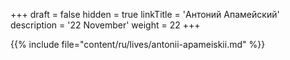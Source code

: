 +++
draft = false
hidden = true
linkTitle = 'Антоний Апамейский'
description = '22 November'
weight = 22
+++

{{% include file="content/ru/lives/antonii-apameiskii.md" %}}
